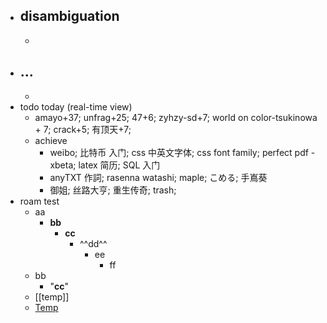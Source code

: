 - disambiguation
    - 
    - 
- ...
    - 
    - 
- todo today (real-time view)
    - amayo+37; unfrag+25; 47+6; zyhzy-sd+7; world on color-tsukinowa + 7; crack+5; 有顶天+7; 
    - achieve
        - weibo; 比特币 入门; css 中英文字体; css font family; perfect pdf - xbeta; latex 简历; SQL 入门
        - anyTXT 作詞; rasenna watashi; maple; こめる; 手嶌葵
        - 御姐; 丝路大亨; 重生传奇; trash; 
- roam test
    - aa
        - **bb**
            - __cc__
                - ^^dd^^
                    - ee
                        - ff
    - bb
        - "__cc__"
    - [[temp]]
    - [Temp]([[temp]])
